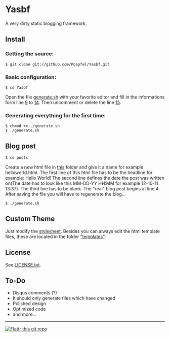 # Yasbf #

A very dirty static blogging framework.

Install
--------

### Getting the source: ######

	$ git clone git://github.com/Poapfel/Yasbf.git

### Basic configuration: ######

	$ cd Yasbf

Open the file [generate.sh](https://github.com/Poapfel/Yasbf/blob/master/generate.sh) with your favorite editor and fill in the informations form line [9](https://github.com/Poapfel/Yasbf/blob/master/generate.sh#L9) to [14](https://github.com/Poapfel/Yasbf/blob/master/generate.sh#L14). Then uncomment or delete the line [15](https://github.com/Poapfel/Yasbf/blob/master/generate.sh#L15).

### Generating everything for the first time: ######

	$ chmod +x ./generate.sh
	$ ./generate.sh

Blog post
--------

	$ cd posts
	
Create a new html file in [this](https://github.com/Poapfel/Yasbf/tree/master/posts) folder and give it a name for example: helloworld.html. The first line of this html file has to be the headline for example: Hello World! The second line defines the date the post was written on(The date has to look like this MM-DD-YY HH:MM for example 12-10-11 13:37). The third line has to be blank. The "real" blog post begins at line 4.
After saving the file you will have to regenerate the blog...

	$ ./generate.sh

Custom Theme
--------

Just modify the [stylesheet](https://github.com/Poapfel/Yasbf/blob/master/style.css). Besides you can always edit the html template files, these are located in the folder ["templates"](https://github.com/Poapfel/Yasbf/tree/master/templates).

License
--------

See [LICENSE.txt](https://github.com/Poapfel/Yasbf/blob/master/LICENSE.txt).

To-Do
--------

- Disqus comments (?)
- It should only generate files which have changed
- Polished design
- Optimized code
- and more...

--------

[![Flattr this git repo](http://api.flattr.com/button/flattr-badge-large.png)](https://flattr.com/submit/auto?user_id=Poapfel&url=https://github.com/Poapfel/Yasbf&title=Yasbf&language=en_GB&tags=github&category=software)
